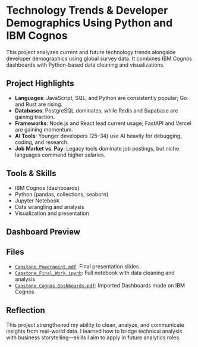 # Technology Trends & Developer Demographics Using Python and IBM Cognos

This project analyzes current and future technology trends alongside developer demographics using global survey data. It combines IBM Cognos dashboards with Python-based data cleaning and visualizations.

## Project Highlights

- **Languages**: JavaScript, SQL, and Python are consistently popular; Go and Rust are rising.
- **Databases**: PostgreSQL dominates, while Redis and Supabase are gaining traction.
- **Frameworks**: Node.js and React lead current usage; FastAPI and Vercel are gaining momentum.
- **AI Tools**: Younger developers (25–34) use AI heavily for debugging, coding, and research.
- **Job Market vs. Pay**: Legacy tools dominate job postings, but niche languages command higher salaries.

## Tools & Skills

- IBM Cognos (dashboards)
- Python (pandas, collections, seaborn)
- Jupyter Notebook
- Data wrangling and analysis
- Visualization and presentation

## Dashboard Preview


## Files

- [`Capstone Powerpoint.pdf`](Capstone%20Powerpoint.pdf): Final presentation slides
- [`Capstone_Final_Work.ipynb`](Capstone_Final_Work.ipynb): Full notebook with data cleaning and analysis
- [`Capstone Cognos Dashboards.pdf`](Capstone%20Cognos%20Dashboard.pdf): Imported Dashboards made on IBM Cognos


## Reflection

This project strengthened my ability to clean, analyze, and communicate insights from real-world data. I learned how to bridge technical analysis with business storytelling—skills I aim to apply in future analytics roles.
